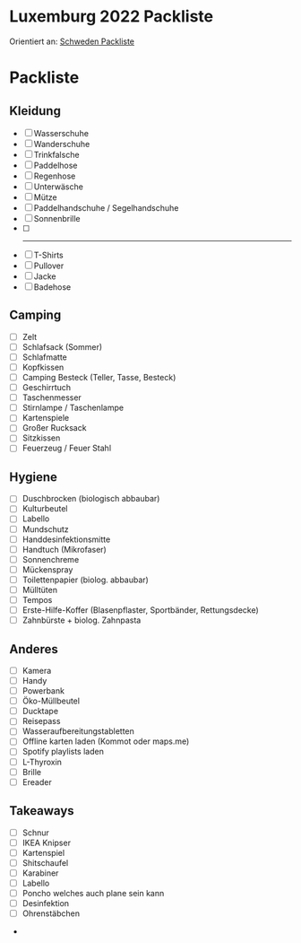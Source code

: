 Luxemburg 2022 Packliste
========================
Orientiert an: 
[Schweden Packliste](..%2F..%2F2Areas%2FPrivateVault%2FPrivateVault%2F4Archive%2FKnuTripSchweden%2FSchweden%20Packliste.md)

# Packliste

## Kleidung
- [ ] Wasserschuhe
- [ ] Wanderschuhe
- [ ] Trinkfalsche
- [ ] Paddelhose
- [ ] Regenhose
- [ ] Unterwäsche
- [ ] Mütze
- [ ] Paddelhandschuhe / Segelhandschuhe
- [ ] Sonnenbrille
- [ ] ---------
- [ ] T-Shirts
- [ ] Pullover
- [ ] Jacke
- [ ] Badehose

## Camping 
- [ ] Zelt
- [ ] Schlafsack (Sommer) 
- [ ] Schlafmatte
- [ ] Kopfkissen 
- [ ] Camping Besteck (Teller, Tasse, Besteck) 
- [ ] Geschirrtuch
- [ ] Taschenmesser
- [ ] Stirnlampe / Taschenlampe
- [ ] Kartenspiele
- [ ] Großer Rucksack
- [ ] Sitzkissen 
- [ ] Feuerzeug / Feuer Stahl 

## Hygiene 
- [ ] Duschbrocken (biologisch abbaubar)
- [ ] Kulturbeutel
- [ ] Labello
- [ ] Mundschutz
- [ ] Handdesinfektionsmitte
- [ ] Handtuch (Mikrofaser)
- [ ] Sonnenchreme
- [ ] Mückenspray
- [ ] Toilettenpapier (biolog. abbaubar)
- [ ] Mülltüten
- [ ] Tempos
- [ ] Erste-Hilfe-Koffer (Blasenpflaster, Sportbänder, Rettungsdecke)
- [ ] Zahnbürste + biolog. Zahnpasta

## Anderes
- [ ] Kamera
- [ ] Handy
- [ ] Powerbank
- [ ] Öko-Müllbeutel
- [ ] Ducktape
- [ ] Reisepass 
- [ ] Wasseraufbereitungstabletten
- [ ] Offline karten laden (Kommot oder maps.me)
- [ ] Spotify playlists laden
- [ ] L-Thyroxin
- [ ] Brille
- [ ] Ereader

## Takeaways
- [ ] Schnur
- [ ] IKEA Knipser
- [ ] Kartenspiel
- [ ] Shitschaufel
- [ ] Karabiner
- [ ] Labello
- [ ] Poncho welches auch plane sein kann 
- [ ] Desinfektion
- [ ] Ohrenstäbchen
-